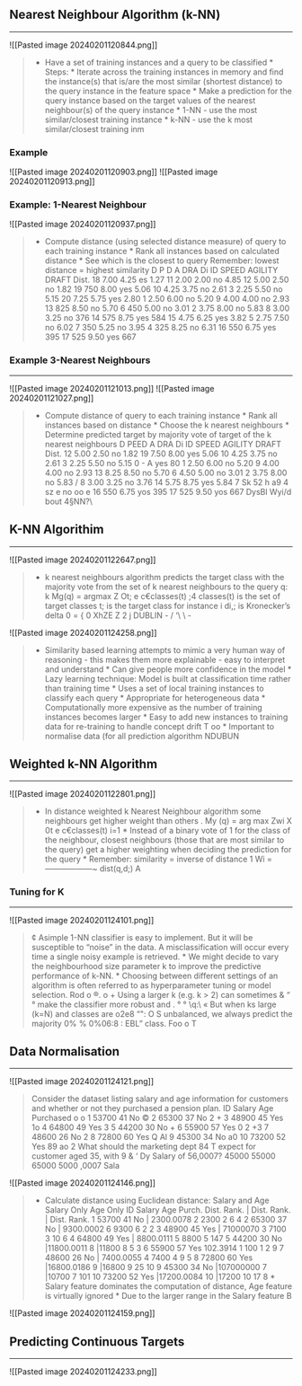 ## Nearest Neighbour Algorithm (k-NN)
---
![[Pasted image 20240201120844.png]]
> * Have a set of training instances and a query to be classified * Steps: * lterate across the training instances in memory and find the instance(s) that is/are the most similar (shortest distance) to the query instance in the feature space * Make a prediction for the query instance based on the target values of the nearest neighbour(s) of the query instance * 1-NN - use the most similar/closest training instance * k-NN - use the k most similar/closest training inm

### Example
![[Pasted image 20240201120903.png]]
![[Pasted image 20240201120913.png]]

### Example: 1-Nearest Neighbour
![[Pasted image 20240201120937.png]]
> * Compute distance (using selected distance measure) of query to each training instance * Rank all instances based on calculated distance * See which is the closest to query Remember: lowest distance = highest similarity D P D A DRA Di ID SPEED AGILITY DRAFT Dist. 18 7.00 4.25 es 1.27 11 2.00 2.00 no 4.85 12 5.00 2.50 no 1.82 19 750 8.00 yes 5.06 10 4.25 3.75 no 2.61 3 2.25 5.50 no 5.15 20 7.25 5.75 yes 2.80 1 2.50 6.00 no 5.20 9 4.00 4.00 no 2.93 13 825 8.50 no 5.70 6 450 5.00 no 3.01 2 3.75 8.00 no 5.83 8 3.00 3.25 no 376 14 575 8.75 yes 584 15 4.75 6.25 yes 3.82 5 2.75 7.50 no 6.02 7 350 5.25 no 3.95 4 325 8.25 no 6.31 16 550 6.75 yes 395 17 525 9.50 yes 667

### Example 3-Nearest Neighbours
---
![[Pasted image 20240201121013.png]]
![[Pasted image 20240201121027.png]]
> * Compute distance of query to each training instance * Rank all instances based on distance * Choose the k nearest neighbours * Determine predicted target by majority vote of target of the k nearest neighbours D PEED A DRA Di ID SPEED AGILITY DRAFT Dist. 12 5.00 2.50 no 1.82 19 7.50 8.00 yes 5.06 10 4.25 3.75 no 2.61 3 2.25 5.50 no 5.15 0 - A yes 80 1 2.50 6.00 no 5.20 9 4.00 4.00 no 2.93 13 8.25 8.50 no 5.70 6 4.50 5.00 no 3.01 2 3.75 8.00 no 5.83 / 8 3.00 3.25 no 3.76 14 5.75 8.75 yes 5.84 7 Sk 52 h a9 4 sz e no oo e 16 550 6.75 yos 395 17 525 9.50 yos 667 DysBl Wyi/d bout 4§NN?\

## K-NN Algorithim
---
![[Pasted image 20240201122647.png]]
> * k nearest neighbours algorithm predicts the target class with the majority vote from the set of k nearest neighbours to the query q: k Mg(q) = argmax Z Ot; e c€classes(t) ;4 classes(t) is the set of target classes t; is the target class for instance i di,; is Kronecker’s delta 0 = { 0 XhZE Z 2 j DUBLIN - / ‘\ \ -

![[Pasted image 20240201124258.png]]
> * Similarity based learning attempts to mimic a very human way of reasoning - this makes them more explainable - easy to interpret and understand * Can give people more confidence in the model * Lazy learning technique: Model is built at classification time rather than training time * Uses a set of local training instances to classify each query * Appropriate for heterogeneous data * Computationally more expensive as the number of training instances becomes larger * Easy to add new instances to training data for re-training to handle concept drift T oo * Important to normalise data (for all prediction algorithm NDUBUN

## Weighted k-NN Algorithm
---
![[Pasted image 20240201122801.png]]
> * In distance weighted k Nearest Neighbour algorithm some neighbours get higher weight than others . My (q) = arg max Zwi X 0t e c€classes(t) i=1 * Instead of a binary vote of 1 for the class of the neighbour, closest neighbours (those that are most similar to the query) get a higher weighting when deciding the prediction for the query * Remember: similarity = inverse of distance 1 Wi = ——————~ dist(q,d;) A

### Tuning for K
---
![[Pasted image 20240201124101.png]]
> ¢ Asimple 1-NN classifier is easy to implement. But it will be susceptible to “noise” in the data. A misclassification will occur every time a single noisy example is retrieved. * We might decide to vary the neighbourhood size parameter k to improve the predictive performance of k-NN. * Choosing between different settings of an algorithm is often referred to as hyperparameter tuning or model selection. Rod o ®. o + Using a larger k (e.g. k > 2) can sometimes & “ ° make the classifier more robust and . ° ° \q:\ « But when ks large (k=N) and classes are o2e8 “": O S unbalanced, we always predict the majority 0% % 0%06:8 : EBL” class. Foo o T

## Data Normalisation
---
![[Pasted image 20240201124121.png]]
> Consider the dataset listing salary and age information for customers and whether or not they purchased a pension plan. ID Salary Age Purchased o o 1 53700 41 No © 2 65300 37 No 2 + 3 48900 45 Yes 1o 4 64800 49 Yes 3 5 44200 30 No + 6 55900 57 Yes 0 2 +3 7 48600 26 No 2 8 72800 60 Yes Q Al 9 45300 34 No a0 10 73200 52 Yes 89 ao 2 What should the marketing dept 84 T expect for customer aged 35, with 9 & ‘ Dy Salary of 56,0007? 45000 55000 65000 5000 ,0007 Sala

![[Pasted image 20240201124146.png]]
> * Calculate distance using Euclidean distance: Salary and Age Salary Only Age Only ID Salary Age Purch. Dist. Rank. | Dist. Rank. | Dist. Rank. 1 53700 41 No | 2300.0078 2 2300 2 6 4 2 65300 37 No | 9300.0002 6 9300 6 2 2 3 48900 45 Yes | 71000070 3 7100 3 10 6 4 64800 49 Yes | 8800.0111 5 8800 5 147 5 44200 30 No |11800.0011 8 |11800 8 5 3 6 55900 57 Yes 102.3914 1 100 1 2 9 7 48600 26 No | 7400.0055 4 7400 4 9 5 8 72800 60 Yes |16800.0186 9 |16800 9 25 10 9 45300 34 No |107000000 7 |10700 7 101 10 73200 52 Yes |17200.0084 10 |17200 10 17 8 * Salary feature dominates the computation of distance, Age feature is virtually ignored * Due to the larger range in the Salary feature B

![[Pasted image 20240201124159.png]]

## Predicting Continuous Targets
---
![[Pasted image 20240201124233.png]]
